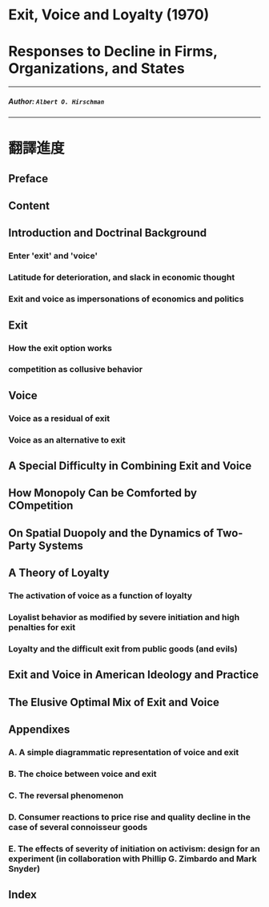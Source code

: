# Exit, Voice and Loyalty (1970)
# Responses to Decline in Firms, Organizations, and States

---
##### Author: `Albert O. Hirschman`
---
# 翻譯進度
## Preface
## Content
## Introduction and Doctrinal Background
### Enter 'exit' and 'voice' 
### Latitude for deterioration, and slack in economic thought
### Exit and voice as impersonations of economics and politics
## Exit
### How the exit option works
### competition as collusive behavior
## Voice
### Voice as a residual of exit
### Voice as an alternative to exit
## A Special Difficulty in Combining Exit and Voice
## How Monopoly Can be Comforted by COmpetition
## On Spatial Duopoly and the Dynamics of Two-Party Systems
## A Theory of Loyalty 
### The activation of voice as a function of loyalty
### Loyalist behavior as modified by severe initiation and high penalties for exit
### Loyalty and the difficult exit from public goods (and evils)
## Exit and Voice in American Ideology and Practice
## The Elusive Optimal Mix of Exit and Voice
## Appendixes
### A. A simple diagrammatic representation of voice and exit
### B. The choice between voice and exit
### C. The reversal phenomenon
### D. Consumer reactions to price rise and quality decline in the case of several connoisseur goods
### E. The effects of severity of initiation on activism: design for an experiment (in collaboration with Phillip G. Zimbardo and Mark Snyder)
## Index
